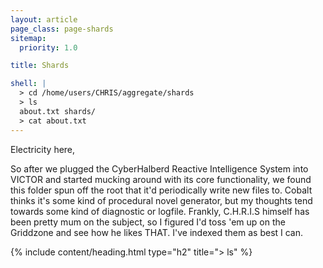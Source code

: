 ```yaml
---
layout: article
page_class: page-shards
sitemap:
  priority: 1.0

title: Shards

shell: |
  > cd /home/users/CHRIS/aggregate/shards
  > ls
  about.txt shards/
  > cat about.txt
---
```



Electricity here,

So after we plugged the CyberHalberd Reactive Intelligence System into VICTOR and started mucking around with its core functionality,
we found this folder spun off the root that it'd periodically write new files to. Cobalt thinks it's some kind of procedural
novel generator, but my thoughts tend towards some kind of diagnostic or logfile. Frankly, C.H.R.I.S himself has been pretty mum
on the subject, so I figured I'd toss 'em up on the Griddzone and see how he likes THAT. I've indexed them as best I can.

{% include content/heading.html type="h2" title="> ls" %}



